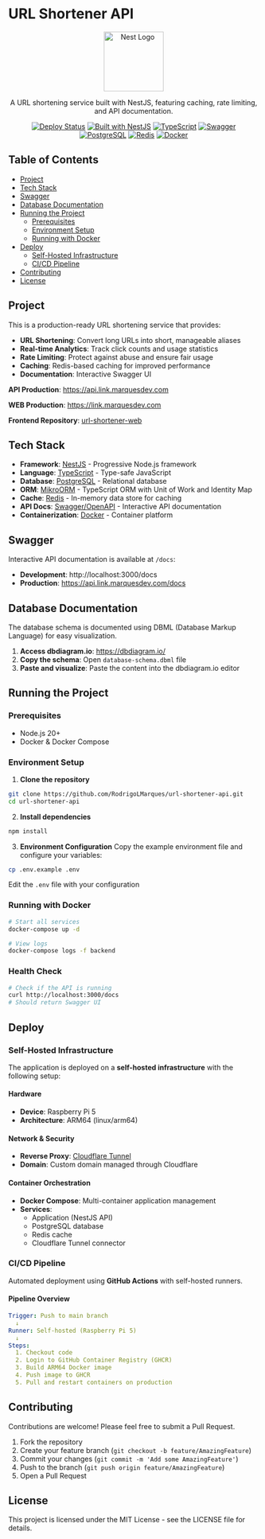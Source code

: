 # URL Shortener API

<p align="center">
  <img src="https://nestjs.com/img/logo-small.svg" width="120" alt="Nest Logo" />
</p>

<p align="center">
  A URL shortening service built with NestJS, featuring caching, rate limiting, and API documentation.
</p>

<p align="center">
  <a href="https://github.com/RodrigoLMarques/url-shortener/actions/workflows/deploy.yml"><img src="https://github.com/RodrigoLMarques/url-shortener/actions/workflows/deploy.yml/badge.svg" alt="Deploy Status" /></a>
  <a href="https://nestjs.com/" target="_blank"><img src="https://img.shields.io/badge/Built%20with-NestJS-red.svg" alt="Built with NestJS" /></a>
  <a href="https://www.typescriptlang.org/" target="_blank"><img src="https://img.shields.io/badge/TypeScript-007ACC?logo=typescript&logoColor=white" alt="TypeScript" /></a>
  <a href="https://swagger.io/" target="_blank"><img src="https://img.shields.io/badge/Swagger-85EA2D?logo=swagger&logoColor=black" alt="Swagger" /></a>
  <a href="https://www.postgresql.org/" target="_blank"><img src="https://img.shields.io/badge/PostgreSQL-316192?logo=postgresql&logoColor=white" alt="PostgreSQL" /></a>
  <a href="https://redis.io/" target="_blank"><img src="https://img.shields.io/badge/Redis-DC382D?logo=redis&logoColor=white" alt="Redis" /></a>
  <a href="https://www.docker.com/" target="_blank"><img src="https://img.shields.io/badge/Docker-2496ED?logo=docker&logoColor=white" alt="Docker" /></a>
</p>

## Table of Contents

- [Project](#project)
- [Tech Stack](#tech-stack)
- [Swagger](#swagger)
- [Database Documentation](#database-documentation)
- [Running the Project](#running-the-project)
  - [Prerequisites](#prerequisites)
  - [Environment Setup](#environment-setup)
  - [Running with Docker](#running-with-docker)
- [Deploy](#deploy)
  - [Self-Hosted Infrastructure](#self-hosted-infrastructure)
  - [CI/CD Pipeline](#cicd-pipeline)
- [Contributing](#contributing)
- [License](#license)

## Project

This is a production-ready URL shortening service that provides:

- **URL Shortening**: Convert long URLs into short, manageable aliases
- **Real-time Analytics**: Track click counts and usage statistics
- **Rate Limiting**: Protect against abuse and ensure fair usage
- **Caching**: Redis-based caching for improved performance
- **Documentation**: Interactive Swagger UI

**API Production**: https://api.link.marquesdev.com

**WEB Production**: https://link.marquesdev.com

**Frontend Repository**: [url-shortener-web](https://github.com/RodrigoLMarques/url-shortener-web)

## Tech Stack

- **Framework**: [NestJS](https://nestjs.com/) - Progressive Node.js framework
- **Language**: [TypeScript](https://www.typescriptlang.org/) - Type-safe JavaScript
- **Database**: [PostgreSQL](https://www.postgresql.org/) - Relational database
- **ORM**: [MikroORM](https://mikro-orm.io/) - TypeScript ORM with Unit of Work and Identity Map
- **Cache**: [Redis](https://redis.io/) - In-memory data store for caching
- **API Docs**: [Swagger/OpenAPI](https://swagger.io/) - Interactive API documentation
- **Containerization**: [Docker](https://www.docker.com/) - Container platform

## Swagger

Interactive API documentation is available at `/docs`:

- **Development**: http://localhost:3000/docs
- **Production**: https://api.link.marquesdev.com/docs

## Database Documentation

The database schema is documented using DBML (Database Markup Language) for easy visualization.

1. **Access dbdiagram.io**: https://dbdiagram.io/
2. **Copy the schema**: Open `database-schema.dbml` file
3. **Paste and visualize**: Paste the content into the dbdiagram.io editor

## Running the Project

### Prerequisites

- Node.js 20+ 
- Docker & Docker Compose

### Environment Setup

1. **Clone the repository**
```bash
git clone https://github.com/RodrigoLMarques/url-shortener-api.git
cd url-shortener-api
```

2. **Install dependencies**
```bash
npm install
```

3. **Environment Configuration**
Copy the example environment file and configure your variables:
```bash
cp .env.example .env
```
Edit the `.env` file with your configuration

### Running with Docker

```bash
# Start all services
docker-compose up -d

# View logs
docker-compose logs -f backend
```

### Health Check

```bash
# Check if the API is running
curl http://localhost:3000/docs
# Should return Swagger UI
```

## Deploy

### Self-Hosted Infrastructure

The application is deployed on a **self-hosted infrastructure** with the following setup:

#### Hardware
- **Device**: Raspberry Pi 5
- **Architecture**: ARM64 (linux/arm64)

#### Network & Security
- **Reverse Proxy**: [Cloudflare Tunnel](https://www.cloudflare.com/products/tunnel/)
- **Domain**: Custom domain managed through Cloudflare

#### Container Orchestration
- **Docker Compose**: Multi-container application management
- **Services**:
  - Application (NestJS API)
  - PostgreSQL database
  - Redis cache
  - Cloudflare Tunnel connector

### CI/CD Pipeline

Automated deployment using **GitHub Actions** with self-hosted runners.

#### Pipeline Overview

```yaml
Trigger: Push to main branch
  ↓
Runner: Self-hosted (Raspberry Pi 5)
  ↓
Steps:
  1. Checkout code
  2. Login to GitHub Container Registry (GHCR)
  3. Build ARM64 Docker image
  4. Push image to GHCR
  5. Pull and restart containers on production
```

## Contributing

Contributions are welcome! Please feel free to submit a Pull Request.

1. Fork the repository
2. Create your feature branch (`git checkout -b feature/AmazingFeature`)
3. Commit your changes (`git commit -m 'Add some AmazingFeature'`)
4. Push to the branch (`git push origin feature/AmazingFeature`)
5. Open a Pull Request

## License

This project is licensed under the MIT License - see the LICENSE file for details.
